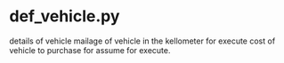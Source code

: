 # def_vehicle.py
details of vehicle
mailage of vehicle in the kellometer for execute
cost of vehicle to purchase for assume for execute.
